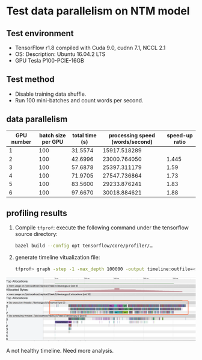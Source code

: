 # Test data parallelism on NTM model

## Test environment

- TensorFlow r1.8 compiled with Cuda 9.0, cudnn 7.1, NCCL 2.1
- OS: Description:    Ubuntu 16.04.2 LTS
- GPU Tesla P100-PCIE-16GB

## Test method

- Disable training data shuffle.
- Run 100 mini-batches and count words per second.

## data parallelism

|GPU number|batch size per GPU|total time (s)|processing speed (words/second)|speed-up ratio|
|--|--|--|--|--|
|1|100|31.5574|15917.518289|
|2|100|42.6996|23000.764050|1.445|
|3|100|57.6878|25397.311179|1.59|
|4|100|71.9705|27547.736864|1.73|
|5|100|83.5600|29233.876241|1.83|
|6|100|97.6670|30018.884621|1.88|

## profiling results

1. Compile `tfprof`: execute the following command under the tensorflow source directory:

    ```bash
    bazel build --config opt tensorflow/core/profiler/…
    ```
1. generate timeline vitualization file:

    ```bash
    tfprof> graph -step -1 -max_depth 100000 -output timeline:outfile=<filename>
    ```

<p align="center">
<img src="images/timeline_for_3_cards.png">
</p>

A not healthy timeline. Need more analysis.
